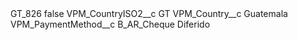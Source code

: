 <?xml version="1.0" encoding="UTF-8"?>
<CustomMetadata xmlns="http://soap.sforce.com/2006/04/metadata" xmlns:xsi="http://www.w3.org/2001/XMLSchema-instance" xmlns:xsd="http://www.w3.org/2001/XMLSchema">
    <label>GT_826</label>
    <protected>false</protected>
    <values>
        <field>VPM_CountryISO2__c</field>
        <value xsi:type="xsd:string">GT</value>
    </values>
    <values>
        <field>VPM_Country__c</field>
        <value xsi:type="xsd:string">Guatemala</value>
    </values>
    <values>
        <field>VPM_PaymentMethod__c</field>
        <value xsi:type="xsd:string">B_AR_Cheque Diferido</value>
    </values>
</CustomMetadata>
